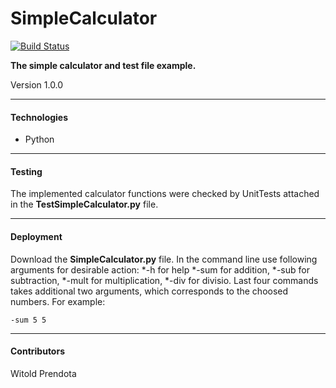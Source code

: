 # SimpleCalculator
[![Build Status](https://travis-ci.com/WPrendota/SimpleCalculator.svg?branch=master)](https://travis-ci.com/WPrendota/SimpleCalculator)

**The simple calculator and test file example.**

Version 1.0.0

--- 

#### Technologies
* Python

--- 

#### Testing
The implemented calculator functions were checked by UnitTests attached in the **TestSimpleCalculator.py** file.

--- 

#### Deployment
Download the **SimpleCalculator.py** file. In the command line use following arguments for desirable action:
*-h for help
*-sum for addition,
*-sub for subtraction,
*-mult for multiplication,
*-div for divisio.
Last four commands takes additional two arguments, which corresponds to the choosed numbers.
For example: 

```
-sum 5 5
```

--- 

#### Contributors
Witold Prendota
